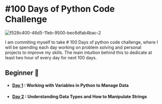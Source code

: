 # #100 Days of Python Code Challenge
![f528c400-46d5-11eb-9500-bec6dfab4bac-2](https://user-images.githubusercontent.com/106650519/211618521-8e593dec-2df2-47a7-982f-7e1146baf2de.jpeg)

I am commiting myself to take # 100 Days of python code challenge, where I will be spending each day working on problem solving and personal projects to improve my skills. The main intuition behind this to dedicate at least two hour of every day for next 100 days.

## Beginner 🐣
- #### [Day 1](https://github.com/mannanpatel/100-Days-of-Code-Python/tree/main/Beginner/Day-1) : Working with Variables in Python to Manage Data
- #### [Day 2](https://github.com/mannanpatel/100-Days-of-Code-Python/tree/main/Beginner/Day-2) : Understanding Data Types and How to Manipulate Strings
